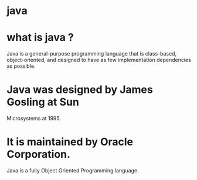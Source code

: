 # java
# what is java ?
Java is a general-purpose programming language
that is class-based, object-oriented,
and designed to have as few implementation
dependencies as possible. 

# Java was designed by James Gosling at Sun
Microsystems at 1995.
# It is maintained by Oracle Corporation.

Java is a fully Object Oriented Programming 
language.
